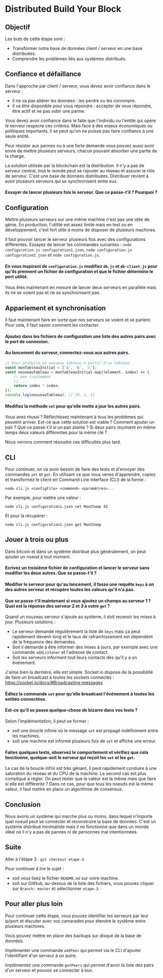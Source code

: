 # Distributed Build Your Block

## Objectif

Les buts de cette étape sont :

* Transformer notre base de données client / serveur en une base distribuées.
* Comprendre les problèmes liés aux systèmes distribués.

## Confiance et défaillance

Dans l'approche par client / serveur, vous devez avoir confiance dans le serveur :

* Il ne va pas altérer les données : les perdre ou les corrompre.
* Il va être disponible pour vous répondre : accepter de vous répondre, être actif et ne pas subir une panne.

Vous devez avoir confiance dans le faite que l'individu ou l'entité qui opère le serveur respecte ces critères. Mais face à des enjeux économiques ou politiques importants, il se peut qu'on ne puisse pas faire confiance à une seule entité.

Pour résister aux pannes ou à une forte demande vous pouvez aussi avoir envie de mettre plusieurs serveurs, chacun pouvant absorber une partie de la charge.

La solution utilisée par la blockchain est la distribution. Il n'y a pas de serveur central, tout le monde peut se rajouter au réseau et assurer le rôle de serveur. C'est une base de données distribuées. Distribuer revient à avoir plusieurs serveurs qui se synchronisent entre eux.

#### Essayer de lancer plusieurs fois le serveur. Que ce passe-t'il ? Pourquoi ?

## Configuration

Mettre plusieurs serveurs sur une même machine n'est pas une idée de génie. En production, l'utilité est assez limité mais en test ou en développement, c'est fort utile à moins de disposer de plusieurs machines.

Il faut pouvoir lancer le serveur plusieurs fois avec des configurations différentes. Essayez de lancer les commandes suivantes : `node configuration.js configuration1.json`, `node configuration.js configuration2.json` et `node configuration.js`.

#### En vous inspirant de `configuration.js` modifiez `db.js` et `db-client.js` pour qu'ils prennent un fichier de configuration et que le fichier détermine le port utilité.

Vous êtes maintenant en mesure de lancer deux serveurs en parallèle mais ils ne se voient pas et ne se synchronisent pas.

## Appariement et synchronisation

Il faut maintenant faire en sorte que nos serveurs se voient et se parlent. Pour cela, il faut savoir comment les contacter.

#### Ajoutez dans les fichiers de configuration une liste des autres pairs avec le port de connexion.

#### Au lancement du serveur, connectez-vous aux autres pairs.

```Javascript
// Pour produire un nouveau tableau à partir d'un tableau
const monTableauInitial = ['a', 'b', 'c'];
const nouveauTableau = monTableauInitial.map((element, index) => {
    // mon traitement
    // ...
    return index * index;
});
console.log(nouveauTableau); // [0, 1, 4]
```

#### Modifiez la méthode `set` pour qu'elle mette à jour les autres pairs.

Vous avez réussi ? Réfléchissez maintenant à tous les problèmes qui peuvent arriver. Est-ce que cette solution est viable ? Comment ajouter un pair ? Que ce passe-t'il si un pair plante ? Si deux pairs reçoivent en même temps deux valeurs différentes pour la même clé ?

Nous verrons comment résoudre ces difficultés plus tard.

## CLI

Pour continuer, on va avoir besoin de faire des tests et d'envoyer des commandes `set` et `get`. En utilisant ce que vous venez d'apprendre, copiez et transformez le client en Command Line Interface (CLI) de la forme :

    node cli.js <configFile> <command> <paramètres>...

Par exemple, pour mettre une valeur :

    node cli.js configuration1.json set MonChamp 42

Et pour la récupérer :

    node cli.js configuration1.json get MonChamp

## Jouer à trois ou plus

Dans bitcoin et dans un système distribué plus généralement, on peut ajouter un noeud à tout moment.

#### Ecrivez un troisième fichier de configuration et lancer le serveur sans modifier les deux autres. Que se passe-t'il ?

#### Modifier le serveur pour qu'au lancement, il fasse une requête `keys` à un des autres serveur et récupère toutes les valeurs qu'il n'a pas.

#### Que se passe-t'il maintenant si vous ajoutez un champs au serveur 1 ? Quel est la réponse des serveur 2 et 3 à votre `get` ?

Quand un nouveau serveur s'ajoute au système, il doit recevoir les mises à jour. Plusieurs solutions :

* Le serveur demande régulièrement la liste de `keys` mais ça peut rapidement devenir long et le taux de rafraichissement est dépendent de la fréquence des demandes.
* Soit il demande à être informer des mises à jours, par exemple avec une commande `addListener` et l'adresse de contact.
* Soit les serveurs informent tout leurs contacts dès qu'il y a un événement.

J'aime bien la dernière, elle est simple. Socket.io dispose de la possibilité de faire un broadcast à toutes les sockets connectés : https://socket.io/docs/#Broadcasting-messages

#### Éditez la commande `set` pour qu'elle broadcast l'événement à toutes les entités connectées.

#### Est-ce qu'il se passe quelque-chose de bizarre dans vos tests ?

Selon l'implémentation, il peut se former :

* soit une boucle infinie où le message `set` est propagé indéfiniment entre les machines.
* soit une machine est informé plusieurs fois de `set` et affiche une erreur.

#### Faites quelques tests, observez le comportement et vérifiez que cela fonctionne, quelque-soit le serveur qui reçoit les `set` et les `get`.

Le cas de la boucle infini est très gênant, il peut rapidement conduire à une saturation du réseau et du CPU de la machine. Le second cas est plus compliqué à régler. On peut tester que la valeur est la même mais que faire si elle est diffèrente ? Dans ce cas, pour que tous les noeuds est la même valeur, il faut mettre en place un algorithme de consensus.

## Conclusion

Nous avons un système qui marche plus ou moins, dans lequel n'importe quel noeud peut se connecter et reconstruire la base de données. C'est un système distribué minimaliste mais il ne fonctionne que dans un monde idéal où il n'y a pas de pannes ni de personnes mal intentionnées.

## Suite

Aller à l'étape 3 : `git checkout etape-3`.

Pour continuer à lire le sujet :

* soit vous lisez le fichier `README.md` sur votre machine.
* soit sur GitHub, au-dessus de la liste des fichiers, vous pouvez cliquer sur `Branch: master` et sélectionner `etape-3`.

## Pour aller plus loin

Pour continuer cette étape, vous pouvez identifier les serveurs par leur ip/port et discuter avec vos camarades pour étendre le système entre plusieurs machines.

Vous pouvez mettre en place des backups sur disque de la base de données.

Implémenter une commande `addPeer` qui permet via le CLI d'ajouter l'identifiant d'un serveur à un autre.

Implémentez une commande `getPeers` qui permet d'avoir la liste des pairs d'un serveur et pouvoir se connecter à eux.
